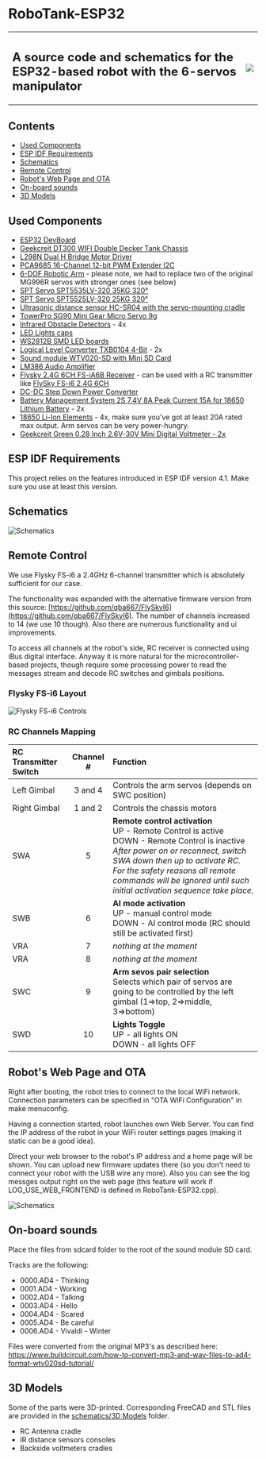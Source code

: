 # RoboTank-ESP32

<table>
<tr>
    <td><H2>A source code and schematics for the ESP32-based robot with the 6-servos manipulator</H2></td>
<td>
  <img src="schematics/robot.jpg">
</td>
</tr>
</table>

## Contents
  * [Used Components](#used-components)
  * [ESP IDF Requirements](#esp-idf-requirements)
  * [Schematics](#schematics)
  * [Remote Control](#remote-control)
  * [Robot's Web Page and OTA](#robot-s-web-page-and-ota)
  * [On-board sounds](#on-board-sounds)
  * [3D Models](#3d-models)

## Used Components

  * [ESP32 DevBoard](https://www.banggood.com/ESP32-Development-Board-WiFibluetooth-Ultra-Low-Power-Consumption-Dual-Cores-ESP-32-ESP-32S-Board-p-1109512.html?p=M908156347868201609Y)
  * [Geekcreit DT300 WIFI Double Decker Tank Chassis](https://www.banggood.com/DT300-WIFI-Double-Layer-Decker-Tracked-Model-Robot-Tank-DIY-Kit-Compatible-With-Arduino-UNO-R3-p-1079947.html?p=M908156347868201609Y)
  * [L298N Dual H Bridge Motor Driver](https://www.banggood.com/Wholesale-L298N-Dual-H-Bridge-Stepper-Motor-Driver-Board-p-42826.html?p=M908156347868201609Y)
  * [PCA9685 16-Channel 12-bit PWM Extender I2C](https://www.banggood.com/PCA9685-16-Channel-12-bit-PWM-Servo-Motor-Driver-I2C-Module-p-1170343.html?p=M908156347868201609Y)
  * [6-DOF Robotic Arm](https://www.banggood.com/ROT2U-6DOF-Silver-Aluminium-Robot-Arm-Clamp-Claw-Mount-Kit-With-Servos-p-1118027.html?p=M908156347868201609Y) - please note, we had to replace two of the original MG996R servos with stronger ones (see below)
  * [SPT Servo SPT5535LV-320 35KG 320°](https://www.banggood.com/SPT-Servo-SPT5535LV-320-35KG-Large-Torque-Metal-Gear-Digital-Servo-For-RC-Robot-RC-Robot-Arm-p-1577513.html?p=M908156347868201609Y)
  * [SPT Servo SPT5525LV-320 25KG 320°](https://www.banggood.com/SPT-Servo-SPT5525LV-320-25KG-Digital-Servo-320-Metal-Gear-Large-Torque-Servo-For-RC-Robot-p-1383203.html?p=M908156347868201609Y)
  * [Ultrasonic distance sensor HC-SR04 with the servo-mounting cradle](https://www.banggood.com/Wholesale-Geekcreit-Ultrasonic-Module-HC-SR04-Distance-Measuring-Ranging-Transducer-Sensor-DC-5V-2-450cm-p-40313.html?p=M908156347868201609Y) 
  * [TowerPro SG90 Mini Gear Micro Servo 9g](http://www.banggood.com/TowerPro-SG90-Mini-Gear-Micro-Servo-9g-For-RC-Airplane-Helicopter-p-1009914.html?p=M908156347868201609Y)
  * [Infrared Obstacle Detectors](https://www.banggood.com/5Pcs-Infrared-Obstacle-Avoidance-Sensor-Smart-Car-Robot-p-951032.html?p=M908156347868201609Y) - 4x
  * [LED Lights caps](https://www.banggood.com/3mm5mm8mm10mm-Lightcup-5Pcs-For-RC-Car-LED-Lights-p-930752.html?p=M908156347868201609Y)
  * [WS2812B SMD LED boards](https://www.banggood.com/10Pcs-DC-5V-3MM-x-10MM-WS2812B-SMD-LED-Board-Built-in-IC-WS2812-p-958213.html?p=M908156347868201609Y)
  * [Logical Level Converter TXB0104 4-Bit](https://www.banggood.com/CJMCU-401-TXB0104-4-Bit-Bidirectional-Voltage-Level-Translator-Auto-Direction-Sensing-ESD-Protection-p-1149178.html?p=M908156347868201609Y) - 2x
  * [Sound module WTV020-SD with Mini SD Card](https://www.banggood.com/WTV020-WTV020-SD-Mini-SD-Card-MP3-Sound-Module-For-PIC-WTV020-SD-16P-p-1540568.html?p=M908156347868201609Y)
  * [LM386 Audio Amplifier](https://www.banggood.com/LM386-Module-20-Times-Gain-Audio-Amplifier-Module-With-Adjustable-Resistance-p-1111643.html?p=M908156347868201609Y)
  * [Flysky 2.4G 6CH FS-iA6B Receiver](https://www.banggood.com/Flysky-2_4G-6CH-FS-iA6B-Receiver-PPM-Output-With-iBus-Port-p-978603.html?p=M908156347868201609Y) - can be used with a RC transmitter like [FlySky FS-i6 2.4G 6CH](https://www.banggood.com/FlySky-FS-i6-2_4G-6CH-AFHDS-RC-Radion-Transmitter-With-FS-iA6B-Receiver-for-RC-FPV-Drone-p-983537.html?p=M908156347868201609Y)
  * [DC-DC Step Down Power Converter](https://www.banggood.com/DC-DC-CC-CV-Buck-Converter-Board-Step-Down-Power-Supply-Module-7-32V-to-0_8-28V-12A-p-1245047.html?p=M908156347868201609Y)
  * [Battery Management System 2S 7.4V 8A Peak Current 15A for 18650 Lithium Battery](https://www.banggood.com/2S-7_4V-8A-Peak-Current-15A-18650-Lithium-Battery-Protection-Board-With-Over-Charge-Protection-p-1259709.html?p=M908156347868201609Y) - 2x
  * [18650 Li-Ion Elements](https://www.banggood.com/4Pcs-INR18650-30Q-3000mAh-20A-Discharge-Current-18650-Power-Battery-Unprotected-Button-Top-18650-Battery-For-Flashlights-E-Cig-Tools-p-1067185.html?p=M908156347868201609Y) - 4x, make sure you've got at least 20A rated max output. Arm servos can be very power-hungry.
  * [Geekcreit Green 0.28 Inch 2.6V-30V Mini Digital Voltmeter - 2x](https://www.banggood.com/5Pcs-Geekcreit-Green-0_28-Inch-2_6V-30V-Mini-Digital-Volt-Meter-Voltage-Tester-Voltmeter-p-980041.html?p=M908156347868201609Y)

## ESP IDF Requirements

This project relies on the features introduced in ESP IDF version 4.1. Make sure you use at least this version.

## Schematics
![Schematics](schematics/RoboTank-ESP32.png)

## Remote Control

We use Flysky FS-i6 a 2.4GHz 6-channel transmitter which is absolutely sufficient for our case. 

The functionality was expanded with the alternative firmware version from this source: [https://github.com/qba667/FlySkyI6](https://github.com/qba667/FlySkyI6). The number of channels increased to 14 (we use 10 though). Also there are numerous functionality and ui improvements.

To access all channels at the robot's side, RC receiver is connected using iBus digital interface. Anyway it is more natural for the microcontroller-based projects, though require some processing power to read the messages stream and decode RC switches and gimbals positions.

### Flysky FS-i6 Layout

![Flysky FS-i6 Controls](schematics/FS-i6_controls.png)

### RC Channels Mapping

| RC Transmitter Switch | Channel # | Function |
| :--- | :---: | :--- |
| Left Gimbal | 3 and 4 | Controls the arm servos (depends on SWC position) |
| Right Gimbal | 1 and 2 | Controls the chassis motors |
| SWA | 5 | **Remote control activation** <br/>UP - Remote Control is active<br/>DOWN - Remote Control is inactive<br/>*After power on or reconnect, switch SWA down then up to activate RC. For the safety reasons all remote commands will be ignored until such initial activation sequence take place.* |
| SWB | 6 | **AI mode activation**<br/>UP - manual control mode<br/>DOWN - AI control mode (RC should still be activated first) |
| VRA | 7 | *nothing at the moment* |
| VRA | 8 | *nothing at the moment* |
| SWC | 9 | **Arm sevos pair selection**<br/> Selects which pair of servos are going to be controlled by the left gimbal (1=>top, 2=>middle, 3=>bottom) |
| SWD | 10 | **Lights Toggle**<br/>UP - all lights ON<br/>DOWN - all lights OFF |


## Robot's Web Page and OTA

Right after booting, the robot tries to connect to the local WiFi network. Connection parameters can be specified in "OTA WiFi Configuration" in make menuconfig.  

Having a connection started, robot launches own Web Server. You can find the IP address of the robot in your WiFi router settings pages (making it static can be a good idea). 

Direct your web browser to the robot's IP address and a home page will be shown. You can upload new firmware updates there (so you don't need to connect your robot with the USB wire any more). Also you can see the log messges output right on the web page (this feature will work if LOG_USE_WEB_FRONTEND is defined in RoboTank-ESP32.cpp). 

![Schematics](schematics/robot_page.png)

## On-board sounds

Place the files from sdcard folder to the root of the sound module SD card.

Tracks are the following:
  * 0000.AD4 - Thinking
  * 0001.AD4 - Working
  * 0002.AD4 - Talking
  * 0003.AD4 - Hello
  * 0004.AD4 - Scared
  * 0005.AD4 - Be careful
  * 0006.AD4 - Vivaldi - Winter

Files were converted from the original MP3's as described here: https://www.buildcircuit.com/how-to-convert-mp3-and-wav-files-to-ad4-format-wtv020sd-tutorial/

## 3D Models

Some of the parts were 3D-printed. Corresponding FreeCAD and STL files are provided in the [schematics/3D Models](schematics/3D%20Models) folder.

  * RC Antenna cradle
  * IR distance sensors consoles
  * Backside voltmeters cradles